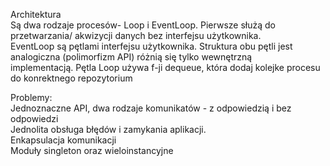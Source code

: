 Architektura  
Są dwa rodzaje procesów- Loop i EventLoop. Pierwsze służą do przetwarzania/ akwizycji danych bez interfejsu użytkownika.   
EventLoop są pętlami interfejsu użytkownika. Struktura obu pętli jest analogiczna (polimorfizm API) różnią się tylko wewnętrzną  
implementacją. Pętla Loop używa f-ji dequeue, która dodaj kolejke procesu do konrektnego repozytorium  
  
Problemy:  
Jednoznaczne API, dwa rodzaje komunikatów - z odpowiedzią i bez odpowiedzi  
Jednolita obsługa błędów i zamykania aplikacji.  
Enkapsulacja komunikacji  
Moduły singleton oraz wieloinstancyjne   